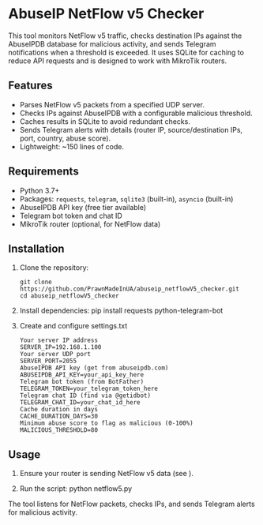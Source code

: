 # AbuseIP NetFlow v5 Checker

This tool monitors NetFlow v5 traffic, checks destination IPs against the AbuseIPDB database for malicious activity, and sends Telegram notifications when a threshold is exceeded. It uses SQLite for caching to reduce API requests and is designed to work with MikroTik routers.

## Features
- Parses NetFlow v5 packets from a specified UDP server.
- Checks IPs against AbuseIPDB with a configurable malicious threshold.
- Caches results in SQLite to avoid redundant checks.
- Sends Telegram alerts with details (router IP, source/destination IPs, port, country, abuse score).
- Lightweight: ~150 lines of code.

## Requirements
- Python 3.7+
- Packages: `requests`, `telegram`, `sqlite3` (built-in), `asyncio` (built-in)
- AbuseIPDB API key (free tier available)
- Telegram bot token and chat ID
- MikroTik router (optional, for NetFlow data)

## Installation
1. Clone the repository:
   ```
   git clone https://github.com/PrawnMadeInUA/abuseip_netflowV5_checker.git
   cd abuseip_netflowV5_checker
   ```
   
3. Install dependencies:
   pip install requests python-telegram-bot

4. Create and configure settings.txt
   ```
   Your server IP address
   SERVER_IP=192.168.1.100
   Your server UDP port
   SERVER_PORT=2055
   AbuseIPDB API key (get from abuseipdb.com)
   ABUSEIPDB_API_KEY=your_api_key_here
   Telegram bot token (from BotFather)
   TELEGRAM_TOKEN=your_telegram_token_here
   Telegram chat ID (find via @getidbot)
   TELEGRAM_CHAT_ID=your_chat_id_here
   Cache duration in days
   CACHE_DURATION_DAYS=30
   Minimum abuse score to flag as malicious (0-100%)
   MALICIOUS_THRESHOLD=80
   ```

## Usage
1. Ensure your router is sending NetFlow v5 data (see ).

2. Run the script:
   python netflow5.py

The tool listens for NetFlow packets, checks IPs, and sends Telegram alerts for malicious activity.
